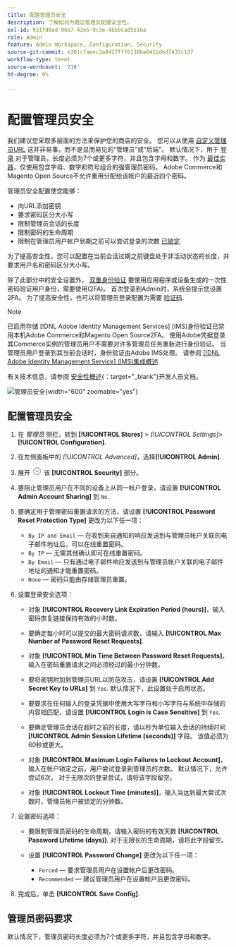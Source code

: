 ```yaml
---
title: 配置管理员安全
description: 了解如何为商店管理员配置安全性。
exl-id: 931fd8ad-96b7-42e5-9c3e-4bb9ca85b1ba
role: Admin
feature: Admin Workspace, Configuration, Security
source-git-commit: e301cfaeec3a8427fff6138ba041bdbd7433c137
workflow-type: tm+mt
source-wordcount: '716'
ht-degree: 0%

---
```


# 配置管理员安全

我们建议您采取多层面的方法来保护您的商店的安全。 您可以从使用 [自定义管理员URL](../stores-purchase/store-urls.md#use-a-custom-admin-url) 这并非易事，而不是显而易见的“管理员”或“后端”。 默认情况下，用于 [登录](../getting-started/admin-signin.md) 对于管理员，长度必须为7个或更多字符，并且包含字母和数字。 作为 [最佳实践](https://experienceleague.adobe.com/docs/commerce-operations/implementation-playbook/best-practices/launch/security-best-practices.html)，仅使用包含字母、数字和符号组合的强管理员密码。 Adobe Commerce和Magento Open Source不允许重用分配给该帐户的最近四个密码。

管理员安全配置使您能够：

- 向URL添加密钥
- 要求密码区分大小写
- 限制管理员会话的长度
- 限制密码的生命周期
- 限制在管理员用户帐户到期之前可以尝试登录的次数 [已锁定](permissions-users-all.md#locked-users).

为了提高安全性，您可以配置在当前会话过期之前键盘处于非活动状态的长度，并要求用户名和密码区分大小写。

除了此部分中的安全设置外， [双重身份验证](security-two-factor-authentication.md) 要使用应用程序或设备生成的一次性密码验证用户身份，需要使用(2FA)。 首次登录到Admin时，系统会提示您设置2FA。 为了提高安全性，也可以将管理员登录配置为需要 [验证码](security-captcha.md).

>[!NOTE]
>
>已启用存储 [!DNL Adobe Identity Management Services] (IMS)身份验证已禁用本机Adobe Commerce和Magento Open Source2FA。 使用Adobe凭据登录其Commerce实例的管理员用户不需要对许多管理员任务重新进行身份验证。 当管理员用户登录到其当前会话时，身份验证由Adobe IMS处理。 请参阅 [[!DNL Adobe Identity Management Service] (IMS)集成概述](../getting-started/adobe-ims-integration-overview.md).

有关技术信息，请参阅 [安全性概述](https://developer.adobe.com/commerce/php/architecture/basics/security/){：target=&quot;_blank&quot;}开发人员文档。

![管理员安全](../configuration-reference/advanced/assets/admin-security.png){width="600" zoomable="yes"}

## 配置管理员安全

1. 在 _管理员_ 侧栏，转到 **[!UICONTROL Stores]** > _[!UICONTROL Settings]_>**[!UICONTROL Configuration]**.

1. 在左侧面板中的 _[!UICONTROL Advanced]_，选择&#x200B;**[!UICONTROL Admin]**.

1. 展开 ![扩展选择器](../assets/icon-display-expand.png) 该 **[!UICONTROL Security]** 部分。

1. 要阻止管理员用户在不同的设备上从同一帐户登录，请设置 **[!UICONTROL Admin Account Sharing]** 到 `No`.

1. 要确定用于管理密码重置请求的方法，请设置 **[!UICONTROL Password Reset Protection Type]** 更改为以下任一项：

   - `By IP and Email`  — 在收到来自通知的响应发送到与管理员帐户关联的电子邮件地址后，可以在线重置密码。
   - `By IP`  — 无需其他确认即可在线重置密码。
   - `By Email`  — 只有通过电子邮件响应发送到与管理员帐户关联的电子邮件地址的通知才能重置密码。
   - `None`  — 密码只能由存储管理员重置。

1. 设置登录安全选项：

   - 对象 **[!UICONTROL Recovery Link Expiration Period (hours)]**，输入密码恢复链接保持有效的小时数。

   - 要确定每小时可以提交的最大密码请求数，请输入 **[!UICONTROL Max Number of Password Reset Requests]**.

   - 对象 **[!UICONTROL Min Time Between Password Reset Requests]**，输入在密码重置请求之间必须经过的最小分钟数。

   - 要将密钥附加到管理员URL以防范攻击，请设置 **[!UICONTROL Add Secret Key to URLs]** 到 `Yes`. 默认情况下，此设置处于启用状态。

   - 要要求在任何输入的登录凭据中使用大写字符和小写字符与系统中存储的内容相匹配，请设置 **[!UICONTROL Login is Case Sensitive]** 到 `Yes`.

   - 要确定管理员会话在超时之前的长度，请以秒为单位输入会话的持续时间 **[!UICONTROL Admin Session Lifetime (seconds)]** 字段。 该值必须为60秒或更大。

   - 对象 **[!UICONTROL Maximum Login Failures to Lockout Account]**，输入在帐户锁定之前，用户尝试登录到管理员的次数。 默认情况下，允许尝试6次。 对于无限次的登录尝试，请将该字段留空。

   - 对象 **[!UICONTROL Lockout Time (minutes)]**，输入当达到最大尝试次数时，管理员帐户被锁定的分钟数。

1. 设置密码选项：

   - 要限制管理员密码的生命周期，请输入密码的有效天数 **[!UICONTROL Password Lifetime (days)]**. 对于无限长的生命周期，请将此字段留空。

   - 设置 **[!UICONTROL Password Change]** 更改为以下任一项：

      - `Forced`  — 要求管理员用户在设置帐户后更改密码。
      - `Recommended`  — 建议管理员用户在设置帐户后更改密码。

1. 完成后，单击 **[!UICONTROL Save Config]**.

## 管理员密码要求

默认情况下，管理员密码长度必须为7个或更多字符，并且包含字母和数字。
